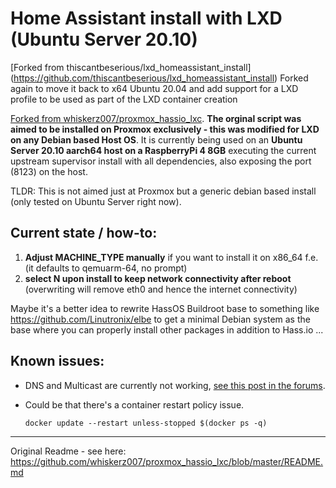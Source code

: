 # Home Assistant install with LXD (Ubuntu Server 20.10)

[Forked from thiscantbeserious/lxd_homeassistant_install] (https://github.com/thiscantbeserious/lxd_homeassistant_install) Forked again to move it back to x64 Ubuntu 20.04 and add support for a LXD profile to be used as part of the LXD container creation

[Forked from whiskerz007/proxmox_hassio_lxc](https://github.com/whiskerz007/proxmox_hassio_lxc). **The orginal script was aimed to be installed on Proxmox exclusively - this was modified for LXD on any Debian based Host OS**. It is currently being used on an **Ubuntu Server 20.10 aarch64 host on a RaspberryPi 4 8GB** executing the current upstream supervisor install with all dependencies, also exposing the port (8123) on the host.

TLDR: This is not aimed just at Proxmox but a generic debian based install (only tested on Ubuntu Server right now).

## Current state / how-to:

1. **Adjust MACHINE_TYPE manually** if you want to install it on x86_64 f.e. (it defaults to qemuarm-64, no prompt)
2. **select N upon install to keep network connectivity after reboot** (overwriting will remove eth0 and hence the internet connectivity) 

Maybe it's a better idea to rewrite HassOS Buildroot base to something like https://github.com/Linutronix/elbe to get a minimal Debian system as the base where you can properly install other packages in addition to Hass.io ...

## Known issues:

- DNS and Multicast are currently not working, [see this post in the forums](https://community.home-assistant.io/t/running-hassos-as-an-lxd-lxc-virtual-machine/227643/6?u=thiscantbeserious).

- Could be that there's a container restart policy issue.
    ```
    docker update --restart unless-stopped $(docker ps -q)
    ``` 
----

Original Readme - see here: https://github.com/whiskerz007/proxmox_hassio_lxc/blob/master/README.md
